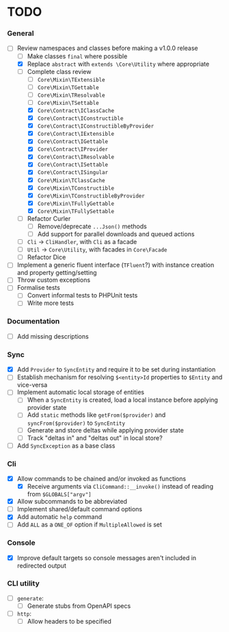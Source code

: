 # TODO

### General
- [ ] Review namespaces and classes before making a v1.0.0 release
  - [ ] Make classes `final` where possible
  - [x] Replace `abstract` with `extends \Core\Utility` where appropriate
  - [ ] Complete class review
    - [ ] `Core\Mixin\TExtensible`
    - [ ] `Core\Mixin\TGettable`
    - [ ] `Core\Mixin\TResolvable`
    - [ ] `Core\Mixin\TSettable`
    - [x] `Core\Contract\IClassCache`
    - [x] `Core\Contract\IConstructible`
    - [x] `Core\Contract\IConstructibleByProvider`
    - [x] `Core\Contract\IExtensible`
    - [x] `Core\Contract\IGettable`
    - [x] `Core\Contract\IProvider`
    - [x] `Core\Contract\IResolvable`
    - [x] `Core\Contract\ISettable`
    - [x] `Core\Contract\ISingular`
    - [x] `Core\Mixin\TClassCache`
    - [x] `Core\Mixin\TConstructible`
    - [x] `Core\Mixin\TConstructibleByProvider`
    - [x] `Core\Mixin\TFullyGettable`
    - [x] `Core\Mixin\TFullySettable`
  - [ ] Refactor Curler
    - [ ] Remove/deprecate `...Json()` methods
    - [ ] Add support for parallel downloads and queued actions
  - [ ] `Cli` -> `CliHandler`, with `Cli` as a facade
  - [ ] `Util` -> `Core\Utility`, with facades in `Core\Facade`
  - [ ] Refactor Dice
- [ ] Implement a generic fluent interface (`TFluent`?) with instance creation and property getting/setting
- [ ] Throw custom exceptions
- [ ] Formalise tests
  - [ ] Convert informal tests to PHPUnit tests
  - [ ] Write more tests

### Documentation
- [ ] Add missing descriptions

### Sync
- [x] Add `Provider` to `SyncEntity` and require it to be set during instantiation
- [ ] Establish mechanism for resolving `$<entity>Id` properties to `$Entity` and vice-versa
- [ ] Implement automatic local storage of entities
  - [ ] When a `SyncEntity` is created, load a local instance before applying provider state
  - [ ] Add `static` methods like `getFrom($provider)` and `syncFrom($provider)` to `SyncEntity`
  - [ ] Generate and store deltas while applying provider state
  - [ ] Track "deltas in" and "deltas out" in local store?
- [ ] Add `SyncException` as a base class

### Cli
- [x] Allow commands to be chained and/or invoked as functions
  - [x] Receive arguments via `CliCommand::__invoke()` instead of reading from `$GLOBALS["argv"]`
- [x] Allow subcommands to be abbreviated
- [ ] Implement shared/default command options
- [x] Add automatic `help` command
- [ ] Add `ALL` as a `ONE_OF` option if `MultipleAllowed` is set

### Console
- [x] Improve default targets so console messages aren't included in redirected output

### CLI utility
- [ ] `generate`:
  - [ ] Generate stubs from OpenAPI specs
- [ ] `http`:
  - [ ] Allow headers to be specified
